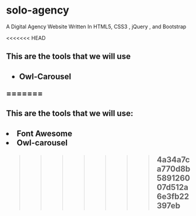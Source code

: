 # solo-agency
A Digital Agency Website Written In HTML5, CSS3 , jQuery , and Bootstrap 

<<<<<<< HEAD
<h2>This are the tools that we will use<h2>
<ul>
    <li> Owl-Carousel</li>
</ul>
=======
<h2>This are the tools that we will use:<h2>
  <li> Font Awesome </li>
  <li> Owl-carousel </li>
  
>>>>>>> 4a34a7ca770d8b589126007d512a6e3fb22397eb
